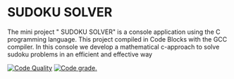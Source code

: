 # SUDOKU SOLVER
The mini project " SUDOKU SOLVER"  is a console application using the C programming language. This project compiled in Code Blocks with the GCC compiler. In this console we develop a mathematical c-approach to solve sudoku problems  in an efficient and effective way 

[![Code Quality](https://www.code-inspector.com/project/28306/score/svg)](https://www.code-inspector.com)
[![Code grade](https://www.code-inspector.com/project/28306/status/svg).](https://www.code-inspector.com)
